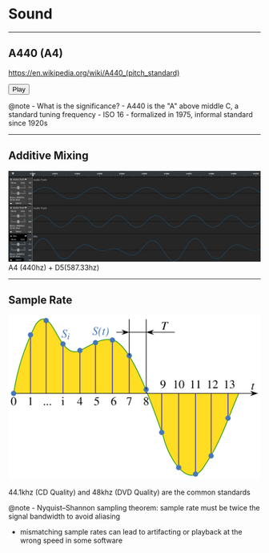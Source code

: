 # Sound

---

## A440 (A4)

https://en.wikipedia.org/wiki/A440_(pitch_standard)

<button onclick="s02_a440()">Play</button>

@note - What is the significance?
    - A440 is the "A" above middle C, a standard tuning frequency
    - ISO 16 - formalized in 1975, informal standard since 1920s

---

## Additive Mixing

![additive mixing](assets/add_mix.png)
A4 (440hz) + D5(587.33hz)

---

## Sample Rate

![Sampling](assets/Signal_Sampling.svg)

44.1khz (CD Quality) and 48khz (DVD Quality) are the common standards

@note - Nyquist–Shannon sampling theorem: sample rate must be twice the signal bandwidth to avoid aliasing
- mismatching sample rates can lead to artifacting or playback at the wrong speed in some software
